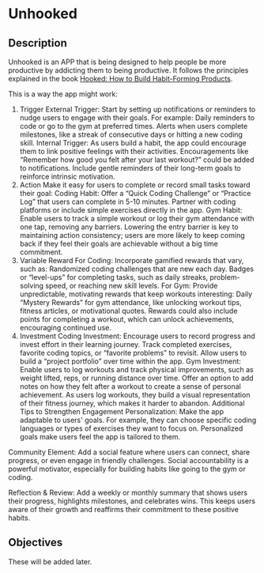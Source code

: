 # Unhooked

## Description

Unhooked is an APP that is being designed to help people be more productive by addicting them to being productive. 
It follows the principles explained in the book [Hooked: How to Build Habit-Forming Products](https://www.goodreads.com/book/show/22668729-hooked).

This is a way the app might work:

1. Trigger
External Trigger: Start by setting up notifications or reminders to nudge users to engage with their goals. For example:
Daily reminders to code or go to the gym at preferred times.
Alerts when users complete milestones, like a streak of consecutive days or hitting a new coding skill.
Internal Trigger: As users build a habit, the app could encourage them to link positive feelings with their activities.
Encouragements like “Remember how good you felt after your last workout?” could be added to notifications.
Include gentle reminders of their long-term goals to reinforce intrinsic motivation.
2. Action
Make it easy for users to complete or record small tasks toward their goal:
Coding Habit: Offer a “Quick Coding Challenge” or “Practice Log” that users can complete in 5-10 minutes. Partner with coding platforms or include simple exercises directly in the app.
Gym Habit: Enable users to track a simple workout or log their gym attendance with one tap, removing any barriers.
Lowering the entry barrier is key to maintaining action consistency; users are more likely to keep coming back if they feel their goals are achievable without a big time commitment.
3. Variable Reward
For Coding: Incorporate gamified rewards that vary, such as:
Randomized coding challenges that are new each day.
Badges or “level-ups” for completing tasks, such as daily streaks, problem-solving speed, or reaching new skill levels.
For Gym: Provide unpredictable, motivating rewards that keep workouts interesting:
Daily “Mystery Rewards” for gym attendance, like unlocking workout tips, fitness articles, or motivational quotes.
Rewards could also include points for completing a workout, which can unlock achievements, encouraging continued use.
4. Investment
Coding Investment: Encourage users to record progress and invest effort in their learning journey.
Track completed exercises, favorite coding topics, or “favorite problems” to revisit.
Allow users to build a “project portfolio” over time within the app.
Gym Investment: Enable users to log workouts and track physical improvements, such as weight lifted, reps, or running distance over time.
Offer an option to add notes on how they felt after a workout to create a sense of personal achievement.
As users log workouts, they build a visual representation of their fitness journey, which makes it harder to abandon.
Additional Tips to Strengthen Engagement
Personalization: Make the app adaptable to users' goals. For example, they can choose specific coding languages or types of exercises they want to focus on. Personalized goals make users feel the app is tailored to them.

Community Element: Add a social feature where users can connect, share progress, or even engage in friendly challenges. Social accountability is a powerful motivator, especially for building habits like going to the gym or coding.

Reflection & Review: Add a weekly or monthly summary that shows users their progress, highlights milestones, and celebrates wins. This keeps users aware of their growth and reaffirms their commitment to these positive habits.

## Objectives

 These will be added later.
